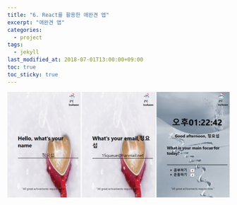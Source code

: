 ```yaml
---
title: "6. React를 활용한 애완견 앱"
excerpt: "애완견 앱"
categories:
  - project
tags:
  - jekyll
last_modified_at: 2018-07-01T13:00:00+09:00
toc: true
toc_sticky: true
---
```


![젤리이미지](/assets/images/chrome.png)
